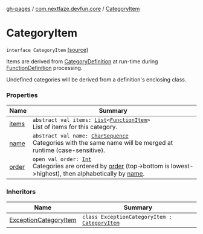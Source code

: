 [gh-pages](../../index.md) / [com.nextfaze.devfun.core](../index.md) / [CategoryItem](./index.md)

# CategoryItem

`interface CategoryItem` [(source)](https://github.com/NextFaze/dev-fun/tree/master/devfun-annotations/src/main/java/com/nextfaze/devfun/core/Items.kt#L106)

Items are derived from [CategoryDefinition](../-category-definition/index.md) at run-time during [FunctionDefinition](../-function-definition/index.md) processing.

Undefined categories will be derived from a definition's enclosing class.

### Properties

| Name | Summary |
|---|---|
| [items](items.md) | `abstract val items: `[`List`](https://kotlinlang.org/api/latest/jvm/stdlib/kotlin.collections/-list/index.html)`<`[`FunctionItem`](../-function-item/index.md)`>`<br>List of items for this category. |
| [name](name.md) | `abstract val name: `[`CharSequence`](https://kotlinlang.org/api/latest/jvm/stdlib/kotlin/-char-sequence/index.html)<br>Categories with the same name will be merged at runtime (case-sensitive). |
| [order](order.md) | `open val order: `[`Int`](https://kotlinlang.org/api/latest/jvm/stdlib/kotlin/-int/index.html)<br>Categories are ordered by [order](order.md) (top-&gt;bottom is lowest-&gt;highest), then alphabetically by [name](name.md). |

### Inheritors

| Name | Summary |
|---|---|
| [ExceptionCategoryItem](../../com.nextfaze.devfun.internal.exception/-exception-category-item/index.md) | `class ExceptionCategoryItem : `[`CategoryItem`](./index.md) |
